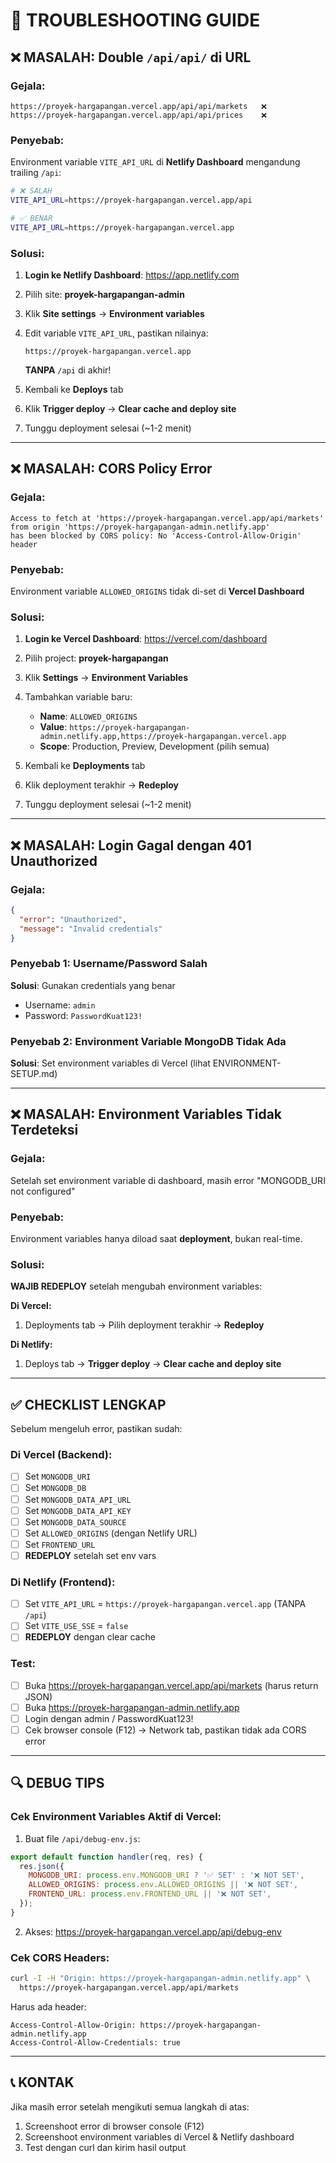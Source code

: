 # 🔧 TROUBLESHOOTING GUIDE

## ❌ MASALAH: Double `/api/api/` di URL

### Gejala:
```
https://proyek-hargapangan.vercel.app/api/api/markets   ❌
https://proyek-hargapangan.vercel.app/api/api/prices    ❌
```

### Penyebab:
Environment variable `VITE_API_URL` di **Netlify Dashboard** mengandung trailing `/api`:
```bash
# ❌ SALAH
VITE_API_URL=https://proyek-hargapangan.vercel.app/api

# ✅ BENAR
VITE_API_URL=https://proyek-hargapangan.vercel.app
```

### Solusi:

1. **Login ke Netlify Dashboard**: https://app.netlify.com
2. Pilih site: **proyek-hargapangan-admin**
3. Klik **Site settings** → **Environment variables**
4. Edit variable `VITE_API_URL`, pastikan nilainya:
   ```
   https://proyek-hargapangan.vercel.app
   ```
   **TANPA** `/api` di akhir!

5. Kembali ke **Deploys** tab
6. Klik **Trigger deploy** → **Clear cache and deploy site**
7. Tunggu deployment selesai (~1-2 menit)

---

## ❌ MASALAH: CORS Policy Error

### Gejala:
```
Access to fetch at 'https://proyek-hargapangan.vercel.app/api/markets' 
from origin 'https://proyek-hargapangan-admin.netlify.app' 
has been blocked by CORS policy: No 'Access-Control-Allow-Origin' header
```

### Penyebab:
Environment variable `ALLOWED_ORIGINS` tidak di-set di **Vercel Dashboard**

### Solusi:

1. **Login ke Vercel Dashboard**: https://vercel.com/dashboard
2. Pilih project: **proyek-hargapangan**
3. Klik **Settings** → **Environment Variables**
4. Tambahkan variable baru:
   - **Name**: `ALLOWED_ORIGINS`
   - **Value**: `https://proyek-hargapangan-admin.netlify.app,https://proyek-hargapangan.vercel.app`
   - **Scope**: Production, Preview, Development (pilih semua)

5. Kembali ke **Deployments** tab
6. Klik deployment terakhir → **Redeploy**
7. Tunggu deployment selesai (~1-2 menit)

---

## ❌ MASALAH: Login Gagal dengan 401 Unauthorized

### Gejala:
```json
{
  "error": "Unauthorized",
  "message": "Invalid credentials"
}
```

### Penyebab 1: Username/Password Salah
**Solusi**: Gunakan credentials yang benar
- Username: `admin`
- Password: `PasswordKuat123!`

### Penyebab 2: Environment Variable MongoDB Tidak Ada
**Solusi**: Set environment variables di Vercel (lihat ENVIRONMENT-SETUP.md)

---

## ❌ MASALAH: Environment Variables Tidak Terdeteksi

### Gejala:
Setelah set environment variable di dashboard, masih error "MONGODB_URI not configured"

### Penyebab:
Environment variables hanya diload saat **deployment**, bukan real-time.

### Solusi:
**WAJIB REDEPLOY** setelah mengubah environment variables:

**Di Vercel:**
1. Deployments tab → Pilih deployment terakhir → **Redeploy**

**Di Netlify:**
1. Deploys tab → **Trigger deploy** → **Clear cache and deploy site**

---

## ✅ CHECKLIST LENGKAP

Sebelum mengeluh error, pastikan sudah:

### Di Vercel (Backend):
- [ ] Set `MONGODB_URI`
- [ ] Set `MONGODB_DB`
- [ ] Set `MONGODB_DATA_API_URL`
- [ ] Set `MONGODB_DATA_API_KEY`
- [ ] Set `MONGODB_DATA_SOURCE`
- [ ] Set `ALLOWED_ORIGINS` (dengan Netlify URL)
- [ ] Set `FRONTEND_URL`
- [ ] **REDEPLOY** setelah set env vars

### Di Netlify (Frontend):
- [ ] Set `VITE_API_URL` = `https://proyek-hargapangan.vercel.app` (TANPA `/api`)
- [ ] Set `VITE_USE_SSE` = `false`
- [ ] **REDEPLOY** dengan clear cache

### Test:
- [ ] Buka https://proyek-hargapangan.vercel.app/api/markets (harus return JSON)
- [ ] Buka https://proyek-hargapangan-admin.netlify.app
- [ ] Login dengan admin / PasswordKuat123!
- [ ] Cek browser console (F12) → Network tab, pastikan tidak ada CORS error

---

## 🔍 DEBUG TIPS

### Cek Environment Variables Aktif di Vercel:
1. Buat file `/api/debug-env.js`:
```javascript
export default function handler(req, res) {
  res.json({
    MONGODB_URI: process.env.MONGODB_URI ? '✅ SET' : '❌ NOT SET',
    ALLOWED_ORIGINS: process.env.ALLOWED_ORIGINS || '❌ NOT SET',
    FRONTEND_URL: process.env.FRONTEND_URL || '❌ NOT SET',
  });
}
```
2. Akses: https://proyek-hargapangan.vercel.app/api/debug-env

### Cek CORS Headers:
```bash
curl -I -H "Origin: https://proyek-hargapangan-admin.netlify.app" \
  https://proyek-hargapangan.vercel.app/api/markets
```

Harus ada header:
```
Access-Control-Allow-Origin: https://proyek-hargapangan-admin.netlify.app
Access-Control-Allow-Credentials: true
```

---

## 📞 KONTAK

Jika masih error setelah mengikuti semua langkah di atas:
1. Screenshoot error di browser console (F12)
2. Screenshoot environment variables di Vercel & Netlify dashboard
3. Test dengan curl dan kirim hasil output
